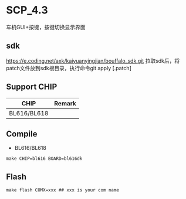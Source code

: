 # SCP_4.3
车机GUI+按键，按键切换显示界面

## sdk
https://e.coding.net/axk/kaiyuanyingjian/bouffalo_sdk.git
拉取sdk后，将patch文件放到sdk根目录，执行命令git apply [.patch]

## Support CHIP

|      CHIP        | Remark |
|:----------------:|:------:|
|BL616/BL618       |        |

## Compile

- BL616/BL618

```
make CHIP=bl616 BOARD=bl616dk
```

## Flash

```
make flash COMX=xxx ## xxx is your com name
```
